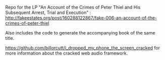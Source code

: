 Repo for the LP "An Account of the Crimes of Peter Thiel and His Subsequent Arrest, Trial and Execution" : http://fakeestates.org/post/160288122867/fake-006-an-account-of-the-crimes-of-peter-thiel

Also includes the code to generate the accompanying book of the same title.

https://github.com/billorcutt/i_dropped_my_phone_the_screen_cracked for more information about the cracked web audio framework.


